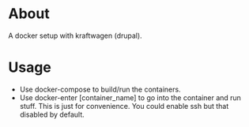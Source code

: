 # About
A docker setup with kraftwagen (drupal).

# Usage
- Use docker-compose to build/run the containers.
- Use docker-enter [container_name] to go into the container and run stuff. 
  This is just for convenience. You could enable ssh but that disabled by default. 
